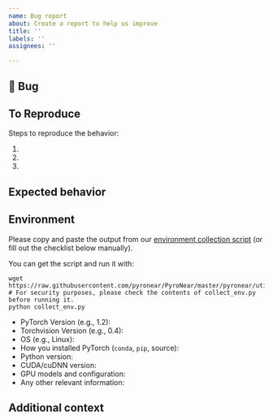 ```yaml
---
name: Bug report
about: Create a report to help us improve
title: ''
labels: ''
assignees: ''

---
```


## 🐛 Bug

<!-- A clear and concise description of what the bug is. -->

## To Reproduce

Steps to reproduce the behavior:

1.
2.
3.

<!-- If you have a code sample, error messages, stack traces, please provide it here as well -->

## Expected behavior

<!-- A clear and concise description of what you expected to happen. -->

## Environment

Please copy and paste the output from our
[environment collection script](https://raw.githubusercontent.com/pyronear/PyroNear/master/pyronear/utils/collect_env.py)
(or fill out the checklist below manually).

You can get the script and run it with:
```
wget https://raw.githubusercontent.com/pyronear/PyroNear/master/pyronear/utils/collect_env.py
# For security purposes, please check the contents of collect_env.py before running it.
python collect_env.py
```

 - PyTorch Version (e.g., 1.2):
 - Torchvision Version (e.g., 0.4):
 - OS (e.g., Linux):
 - How you installed PyTorch (`conda`, `pip`, source):
 - Python version:
 - CUDA/cuDNN version:
 - GPU models and configuration:
 - Any other relevant information:


## Additional context

<!-- Add any other context about the problem here. -->

